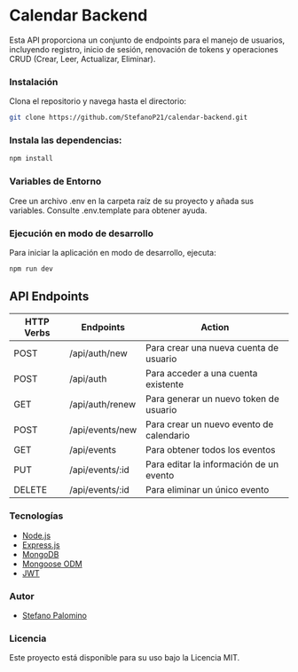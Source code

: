 # Calendar Backend

Esta API proporciona un conjunto de endpoints para el manejo de usuarios, incluyendo registro, inicio de sesión, renovación de tokens y operaciones CRUD (Crear, Leer, Actualizar, Eliminar).

### Instalación

Clona el repositorio y navega hasta el directorio:

```bash
git clone https://github.com/StefanoP21/calendar-backend.git
```

### Instala las dependencias:

```bash
npm install
```

### Variables de Entorno

Cree un archivo .env en la carpeta raíz de su proyecto y añada sus variables. Consulte .env.template para obtener ayuda.

### Ejecución en modo de desarrollo

Para iniciar la aplicación en modo de desarrollo, ejecuta:

```bash
npm run dev
```

## API Endpoints

| HTTP Verbs | Endpoints       | Action                                   |
| ---------- | --------------- | ---------------------------------------- |
| POST       | /api/auth/new   | Para crear una nueva cuenta de usuario   |
| POST       | /api/auth       | Para acceder a una cuenta existente      |
| GET        | /api/auth/renew | Para generar un nuevo token de usuario   |
| POST       | /api/events/new | Para crear un nuevo evento de calendario |
| GET        | /api/events     | Para obtener todos los eventos           |
| PUT        | /api/events/:id | Para editar la información de un evento  |
| DELETE     | /api/events/:id | Para eliminar un único evento            |

### Tecnologías

- [Node.js](https://nodejs.org/)
- [Express.js](https://expressjs.com/)
- [MongoDB](https://www.mongodb.com/)
- [Mongoose ODM](https://mongoosejs.com/)
- [JWT](https://jwt.io/)

### Autor

- [Stefano Palomino](https://github.com/StefanoP21)

### Licencia

Este proyecto está disponible para su uso bajo la Licencia MIT.
